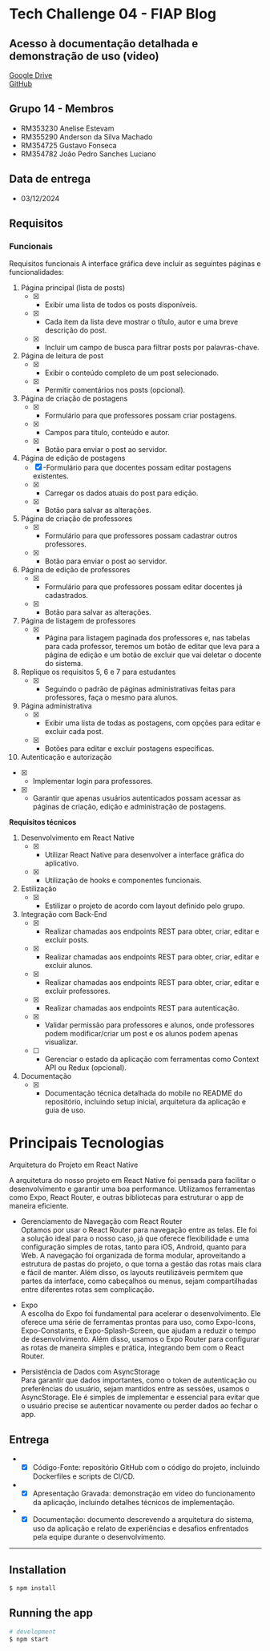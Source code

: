 # Tech Challenge 04 - FIAP Blog

## Acesso à documentação detalhada e demonstração de uso (video)
[Google Drive](https://drive.google.com/drive/folders/1VBJzdS7BMZR1wPOAjoKoWCTaJOzE7sgD?usp=sharing) <br>
[GitHub](https://github.com/Challenge-1FSDT/mobile-react)

## Grupo 14 - Membros
- RM353230 Anelise Estevam
- RM355290 Anderson da Silva Machado 
- RM354725 Gustavo Fonseca
- RM354782 João Pedro Sanches Luciano 

## Data de entrega
- 03/12/2024

## Requisitos
### Funcionais
Requisitos funcionais
A interface gráfica deve incluir as seguintes páginas e funcionalidades:

1. Página principal (lista de posts)
   - [X] - Exibir uma lista de todos os posts disponíveis.
   - [X] - Cada item da lista deve mostrar o título, autor e uma breve descrição do post.
   - [X] - Incluir um campo de busca para filtrar posts por palavras-chave.

2. Página de leitura de post
   - [X] - Exibir o conteúdo completo de um post selecionado.
   - [X] - Permitir comentários nos posts (opcional).

3. Página de criação de postagens
   - [X] - Formulário para que professores possam criar postagens.
   - [X] - Campos para título, conteúdo e autor.
   - [X] - Botão para enviar o post ao servidor.

4. Página de edição de postagens
   - [X] -Formulário para que docentes possam editar postagens existentes.
   - [X] - Carregar os dados atuais do post para edição.
   - [X] - Botão para salvar as alterações.

5. Página de criação de professores
   - [X] - Formulário para que professores possam cadastrar outros professores.
   - [X] - Botão para enviar o post ao servidor.

6. Página de edição de professores
   - [X] - Formulário para que professores possam editar docentes já cadastrados.
   - [X] - Botão para salvar as alterações.

7. Página de listagem de professores
   - [X] - Página para listagem paginada dos professores e, nas tabelas para cada professor, teremos um botão de editar que leva para a página
de edição e um botão de excluir que vai deletar o docente do
sistema.

8. Replique os requisitos 5, 6 e 7 para estudantes
   - [X] - Seguindo o padrão de páginas administrativas feitas para professores, faça o mesmo para alunos.

9. Página administrativa
   - [X] - Exibir uma lista de todas as postagens, com opções para editar e excluir cada post.
   - [X] - Botões para editar e excluir postagens específicas.

10. Autenticação e autorização
   - [X] - Implementar login para professores.
   - [X] - Garantir que apenas usuários autenticados possam acessar as páginas de criação, edição e administração de postagens.
   
<b>Requisitos técnicos</b>

1. Desenvolvimento em React Native
   - [X] - Utilizar React Native para desenvolver a interface gráfica do aplicativo.
   - [X] - Utilização de hooks e componentes funcionais.

2. Estilização
   - [X] -  Estilizar o projeto de acordo com layout definido pelo grupo.

3. Integração com Back-End
   - [X] -  Realizar chamadas aos endpoints REST para obter, criar, editar e excluir posts.
   - [X] -  Realizar chamadas aos endpoints REST para obter, criar, editar e excluir alunos.
   - [X] -  Realizar chamadas aos endpoints REST para obter, criar, editar e excluir professores.
   - [X] -  Realizar chamadas aos endpoints REST para autenticação.
   - [x] -  Validar permissão para professores e alunos, onde professores podem modificar/criar um post e os alunos podem apenas visualizar.
   - [ ] -  Gerenciar o estado da aplicação com ferramentas como Context API ou Redux (opcional).

4. Documentação
   - [X] -  Documentação técnica detalhada do mobile no README do repositório, incluindo setup inicial, arquitetura da aplicação e guia
de uso.

# Principais Tecnologias

Arquitetura do Projeto em React Native

A arquitetura do nosso projeto em React Native foi pensada para facilitar o desenvolvimento e garantir uma boa performance. Utilizamos ferramentas como Expo, React Router, e outras bibliotecas para estruturar o app de maneira eficiente.

* Gerenciamento de Navegação com React Router</br>
Optamos por usar o React Router para navegação entre as telas. Ele foi a solução ideal para o nosso caso, já que oferece flexibilidade e uma configuração simples de rotas, tanto para iOS, Android, quanto para Web. A navegação foi organizada de forma modular, aproveitando a estrutura de pastas do projeto, o que torna a gestão das rotas mais clara e fácil de manter. Além disso, os layouts reutilizáveis permitem que partes da interface, como cabeçalhos ou menus, sejam compartilhadas entre diferentes rotas sem complicação.

* Expo</br>
A escolha do Expo foi fundamental para acelerar o desenvolvimento. Ele oferece uma série de ferramentas prontas para uso, como Expo-Icons, Expo-Constants, e Expo-Splash-Screen, que ajudam a reduzir o tempo de desenvolvimento. Além disso, usamos o Expo Router para configurar as rotas de maneira simples e prática, integrando bem com o React Router.

* Persistência de Dados com AsyncStorage </br>
Para garantir que dados importantes, como o token de autenticação ou preferências do usuário, sejam mantidos entre as sessões, usamos o AsyncStorage. Ele é simples de implementar e essencial para evitar que o usuário precise se autenticar novamente ou perder dados ao fechar o app.


## Entrega

- - [X] Código-Fonte: repositório GitHub com o código do projeto, incluindo Dockerfiles e scripts de CI/CD.
- - [X] Apresentação Gravada: demonstração em vídeo do funcionamento da aplicação, incluindo detalhes técnicos de implementação.
- - [X] Documentação: documento descrevendo a arquitetura do sistema, uso da aplicação e relato de experiências e desafios enfrentados pela equipe durante o desenvolvimento.

---

## Installation

```bash
$ npm install
```

## Running the app

```bash
# development
$ npm start

